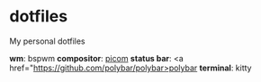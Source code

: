 # dotfiles


My personal dotfiles

<b>wm</b>: bspwm
<b>compositor</b>: <a href="https://github.com/jonaburg/picom">picom</a>
<b>status bar</b>: <a href="https://github.com/polybar/polybar>polybar</a>
<b>terminal</b>: kitty

